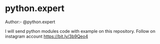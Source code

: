 # python.expert

Author:- @python.expert

I will send python modules code with example on this repository.
Follow on instagram account
https://bit.ly/3b9Qeo4
